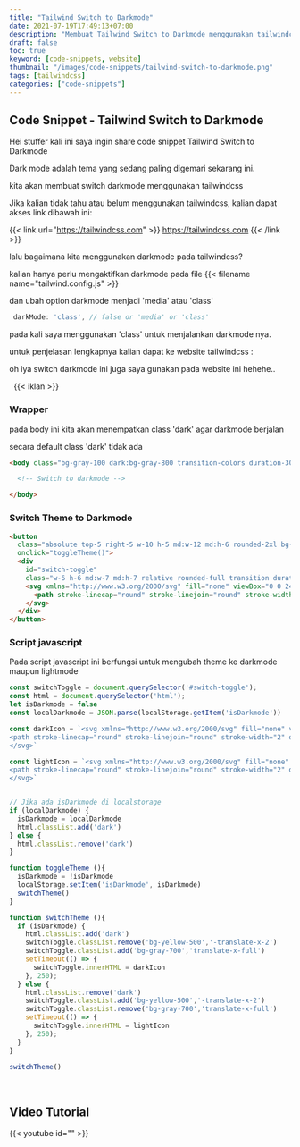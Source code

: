 ```yaml
---
title: "Tailwind Switch to Darkmode"
date: 2021-07-19T17:49:13+07:00
description: "Membuat Tailwind Switch to Darkmode menggunakan tailwindcss"
draft: false
toc: true
keyword: [code-snippets, website]
thumbnail: "/images/code-snippets/tailwind-switch-to-darkmode.png"
tags: [tailwindcss]
categories: ["code-snippets"]
---
```


## Code Snippet - Tailwind Switch to Darkmode

Hei stuffer kali ini saya ingin share code snippet Tailwind Switch to Darkmode

Dark mode adalah tema yang sedang paling digemari sekarang ini.

kita akan  membuat switch darkmode menggunakan tailwindcss

Jika kalian tidak tahu atau belum menggunakan tailwindcss, kalian dapat akses link dibawah ini:

{{< link url="https://tailwindcss.com" >}}
  https://tailwindcss.com
{{< /link >}}

lalu bagaimana kita menggunakan darkmode pada tailwindcss?

kalian hanya perlu mengaktifkan darkmode pada file {{< filename name="tailwind.config.js" >}}

dan ubah option darkmode menjadi 'media' atau 'class'

```js
 darkMode: 'class', // false or 'media' or 'class'
```

pada kali saya menggunakan 'class' untuk menjalankan darkmode nya.

untuk penjelasan lengkapnya kalian dapat ke website tailwindcss : 

oh iya switch darkmode ini juga saya gunakan pada website ini hehehe..

&nbsp;
{{< iklan >}}

### Wrapper
pada body ini kita akan menempatkan class 'dark' agar darkmode berjalan

secara default class 'dark' tidak ada
```html
<body class="bg-gray-100 dark:bg-gray-800 transition-colors duration-300">

  <!-- Switch to darkmode -->

</body>
```

### Switch Theme to Darkmode
```html
<button
  class="absolute top-5 right-5 w-10 h-5 md:w-12 md:h-6 rounded-2xl bg-white flex items-center transition duration-300 focus:outline-none shadow"
  onclick="toggleTheme()">
  <div
    id="switch-toggle"
    class="w-6 h-6 md:w-7 md:h-7 relative rounded-full transition duration-500 transform bg-yellow-500 -translate-x-2 p-1 text-white ">
    <svg xmlns="http://www.w3.org/2000/svg" fill="none" viewBox="0 0 24 24" stroke="currentColor">
      <path stroke-linecap="round" stroke-linejoin="round" stroke-width="2" d="M12 3v1m0 16v1m9-9h-1M4 12H3m15.364 6.364l-.707-.707M6.343 6.343l-.707-.707m12.728 0l-.707.707M6.343 17.657l-.707.707M16 12a4 4 0 11-8 0 4 4 0 018 0z" />
    </svg>
  </div>
</button>
```

### Script javascript
Pada script javascript ini berfungsi untuk mengubah theme ke darkmode maupun lightmode
```javascript
const switchToggle = document.querySelector('#switch-toggle');
const html = document.querySelector('html');
let isDarkmode = false
const localDarkmode = JSON.parse(localStorage.getItem('isDarkmode'))

const darkIcon = `<svg xmlns="http://www.w3.org/2000/svg" fill="none" viewBox="0 0 24 24" stroke="currentColor">
<path stroke-linecap="round" stroke-linejoin="round" stroke-width="2" d="M20.354 15.354A9 9 0 018.646 3.646 9.003 9.003 0 0012 21a9.003 9.003 0 008.354-5.646z" />
</svg>`

const lightIcon = `<svg xmlns="http://www.w3.org/2000/svg" fill="none" viewBox="0 0 24 24" stroke="currentColor">
<path stroke-linecap="round" stroke-linejoin="round" stroke-width="2" d="M12 3v1m0 16v1m9-9h-1M4 12H3m15.364 6.364l-.707-.707M6.343 6.343l-.707-.707m12.728 0l-.707.707M6.343 17.657l-.707.707M16 12a4 4 0 11-8 0 4 4 0 018 0z" />
</svg>`


// Jika ada isDarkmode di localstorage 
if (localDarkmode) {
  isDarkmode = localDarkmode
  html.classList.add('dark')
} else {
  html.classList.remove('dark')
}

function toggleTheme (){
  isDarkmode = !isDarkmode
  localStorage.setItem('isDarkmode', isDarkmode)
  switchTheme()
}

function switchTheme (){
  if (isDarkmode) {
    html.classList.add('dark')
    switchToggle.classList.remove('bg-yellow-500','-translate-x-2')
    switchToggle.classList.add('bg-gray-700','translate-x-full')
    setTimeout(() => {
      switchToggle.innerHTML = darkIcon
    }, 250);
  } else {
    html.classList.remove('dark')
    switchToggle.classList.add('bg-yellow-500','-translate-x-2')
    switchToggle.classList.remove('bg-gray-700','translate-x-full')
    setTimeout(() => {
      switchToggle.innerHTML = lightIcon
    }, 250);
  }
}

switchTheme()

```

&nbsp;

## Video Tutorial
{{< youtube id="" >}}
